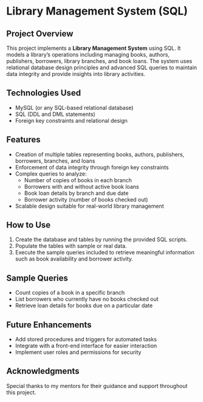 # Library Management System (SQL)

## Project Overview
This project implements a **Library Management System** using SQL. It models a library’s operations including managing books, authors, publishers, borrowers, library branches, and book loans. The system uses relational database design principles and advanced SQL queries to maintain data integrity and provide insights into library activities.

## Technologies Used
- MySQL (or any SQL-based relational database)
- SQL (DDL and DML statements)
- Foreign key constraints and relational design

## Features
- Creation of multiple tables representing books, authors, publishers, borrowers, branches, and loans
- Enforcement of data integrity through foreign key constraints
- Complex queries to analyze:
  - Number of copies of books in each branch
  - Borrowers with and without active book loans
  - Book loan details by branch and due date
  - Borrower activity (number of books checked out)
- Scalable design suitable for real-world library management

## How to Use
1. Create the database and tables by running the provided SQL scripts.
2. Populate the tables with sample or real data.
3. Execute the sample queries included to retrieve meaningful information such as book availability and borrower activity.

## Sample Queries
- Count copies of a book in a specific branch
- List borrowers who currently have no books checked out
- Retrieve loan details for books due on a particular date

## Future Enhancements
- Add stored procedures and triggers for automated tasks
- Integrate with a front-end interface for easier interaction
- Implement user roles and permissions for security

## Acknowledgments
Special thanks to my mentors for their guidance and support throughout this project.
